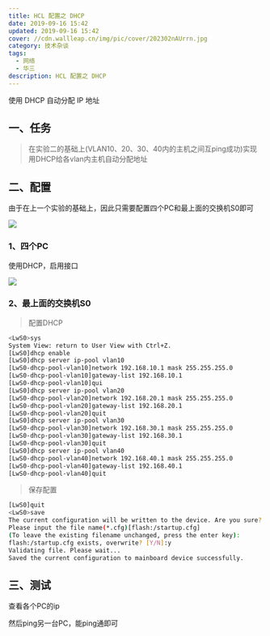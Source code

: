 ```yaml
---
title: HCL 配置之 DHCP
date: 2019-09-16 15:42
updated: 2019-09-16 15:42
cover: //cdn.wallleap.cn/img/pic/cover/202302nAUrrn.jpg
category: 技术杂谈
tags:
  - 网络
  - 华三
description: HCL 配置之 DHCP
---
```


使用 DHCP 自动分配 IP 地址

## 一、任务

> 在实验二的基础上(VLAN10、20、30、40内的主机之间互ping成功)实现用DHCP给各vlan内主机自动分配地址

## 二、配置

由于在上一个实验的基础上，因此只需要配置四个PC和最上面的交换机S0即可

![](https://cdn.wallleap.cn/img/pic/web-HCL3/pic1.png)

### 1、四个PC

使用DHCP，启用接口

![](https://cdn.wallleap.cn/img/pic/web-HCL3/pic2.png)

### 2、最上面的交换机S0

> 配置DHCP

```sh
<LwS0>sys
System View: return to User View with Ctrl+Z.
[LwS0]dhcp enable
[LwS0]dhcp server ip-pool vlan10
[LwS0-dhcp-pool-vlan10]network 192.168.10.1 mask 255.255.255.0
[LwS0-dhcp-pool-vlan10]gateway-list 192.168.10.1
[LwS0-dhcp-pool-vlan10]qui
[LwS0]dhcp server ip-pool vlan20
[LwS0-dhcp-pool-vlan20]network 192.168.20.1 mask 255.255.255.0
[LwS0-dhcp-pool-vlan20]gateway-list 192.168.20.1
[LwS0-dhcp-pool-vlan20]quit
[LwS0]dhcp server ip-pool vlan30
[LwS0-dhcp-pool-vlan30]network 192.168.30.1 mask 255.255.255.0
[LwS0-dhcp-pool-vlan30]gateway-list 192.168.30.1
[LwS0-dhcp-pool-vlan30]quit
[LwS0]dhcp server ip-pool vlan40
[LwS0-dhcp-pool-vlan40]network 192.168.40.1 mask 255.255.255.0
[LwS0-dhcp-pool-vlan40]gateway-list 192.168.40.1
[LwS0-dhcp-pool-vlan40]quit
```

> 保存配置

```sh
[LwS0]quit
<LwS0>save
The current configuration will be written to the device. Are you sure? [Y/N]:y
Please input the file name(*.cfg)[flash:/startup.cfg]
(To leave the existing filename unchanged, press the enter key):
flash:/startup.cfg exists, overwrite? [Y/N]:y
Validating file. Please wait...
Saved the current configuration to mainboard device successfully.
```

## 三、测试

查看各个PC的ip

然后ping另一台PC，能ping通即可
